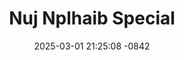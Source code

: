---
layout: movie-video-data
date: 2025-03-01 21:25:08 -0842
categories: movie

# Site Attributes
title: "Nuj Nplhaib Special"
permalink: "/movie/Nuj_Nplhaib_Special"

# Movie Attributes
synopsis: "Nuj Nphlaib Special yog ib zaj movie uas los ntawm peb hmoob zaj dab neeg uas cov laus ib tswm hais rau menyuam yaus mloog txog ntxawm thiab tsov. Xavier Enterprise picture zoo siab ntuav tawm zaj movie Nuj Nplhaib special zaj no ua tau lom zem thiab txaus luag heev zoo tshaj plaws txhua zaj uas Xavier Enterprise Picture tau ua dhau los thov kwv tij neej tsa sawv daws soj qab saib tau. "
producer: "Kou Xiong"
director: ""
writer: ""
video_link: "https://youtu.be/QY2_Vb33XT8?si=ivMH_KbGpZUK1vR9"
genre: "Folklore Comedy"
year: "2008"
release_type: "DVD"
storage: "Center for Hmong Studies"
thumbnail: "/assets/images/movie_thumbnails/Nuj Nplhaib Special.jpeg"
publishing_company: "Xavier Enterprise"

# Sequels + Parts
base_movie: ""
total_parts: 
sequel: ""

# Movie Cast
cast:
- name: "Xaab Teem"
- name: "Ntaub Kaum"
- name: "Txawj Bee"
- name: "Yimleej"
---
